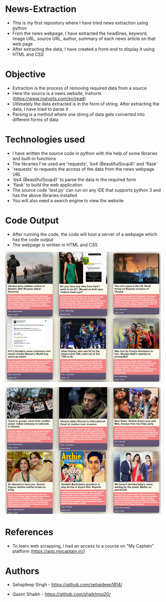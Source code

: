 # News-Extraction

- This is my first repository where I have tried news extraction using python
- From the news webpage, I have extracted the headlines, keyword, image URL, source URL, author, summary of each news article on that web page
- After extracting the data, I have created a front-end to display it using HTML and CSS

# Objective

- Extraction is the process of removing required data from a source
- Here the source is a news website, Inshorts (https://www.inshorts.com/en/read)
- Ultimately the data extracted is in the form of string. After extracting the data, I have tried to parse it
- Parsing is a method where one string of data gets converted into different forms of data

# Technologies used

- I have written the source code in python with the help of some libraries and built-in functions
- The libraries I've used are 'requests', 'bs4 (BeautifulSoup4)' and 'flask'
- 'requests' to requests the access of the data from the news webpage URL
- 'bs4 (BeautifulSoup4)' to parse the data in the required form
- 'flask' to build the web application
- The source code 'test.py' can run on any IDE that supports python 3 and has the above libraries installed
- You will also need a search engine to view the website

# Code Output

- After running the code, the code will host a server of a webpage which has the code output
- The webpage is written in HTML and CSS

![](<Screenshot%20(5).png>)

![](<Screenshot%20(4).png>)

# References

- To learn web scrapping, I had an access to a course on "My Captain" platform (https://app.mycaptain.in/)

# Authors

- Sehajdeep Singh - https://github.com/sehajdeep1814/

- Qasim Shaikh - https://github.com/shaikhmq20/
